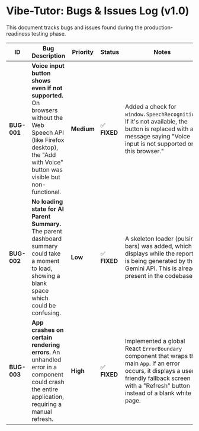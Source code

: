 # Vibe-Tutor: Bugs & Issues Log (v1.0)

This document tracks bugs and issues found during the production-readiness testing phase.

| ID | Bug Description | Priority | Status | Notes |
|---|---|---|---|---|
| **BUG-001** | **Voice input button shows even if not supported.** On browsers without the Web Speech API (like Firefox desktop), the "Add with Voice" button was visible but non-functional. | **Medium** | ✅ **FIXED** | Added a check for `window.SpeechRecognition`. If it's not available, the button is replaced with a message saying "Voice input is not supported on this browser." |
| **BUG-002** | **No loading state for AI Parent Summary.** The parent dashboard summary could take a moment to load, showing a blank space which could be confusing. | **Low** | ✅ **FIXED** | A skeleton loader (pulsing bars) was added, which displays while the report is being generated by the Gemini API. This is already present in the codebase. |
| **BUG-003** | **App crashes on certain rendering errors.** An unhandled error in a component could crash the entire application, requiring a manual refresh. | **High** | ✅ **FIXED** | Implemented a global React `ErrorBoundary` component that wraps the main `App`. If an error occurs, it displays a user-friendly fallback screen with a "Refresh" button instead of a blank white page. |

